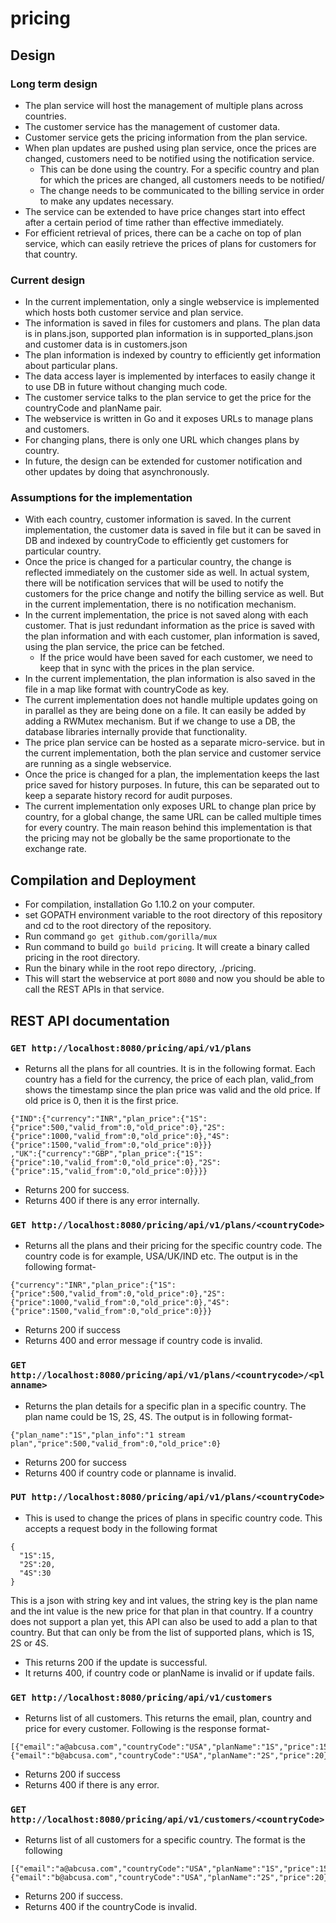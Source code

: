 # pricing

## Design

### Long term design

- The plan service will host the management of multiple plans across countries.
- The customer service has the management of customer data.
- Customer service gets the pricing information from the plan service.
- When plan updates are pushed using plan service, once the prices are changed, customers need to be notified using the notification service.
  - This can be done using the country. For a specific country and plan for which the prices are changed, all customers needs to be notified/
  - The change needs to be communicated to the billing service in order to make any updates necessary.
- The service can be extended to have price changes start into effect after a certain period of time rather than effective immediately.
- For efficient retrieval of prices, there can be a cache on top of plan service, which can easily retrieve the prices of plans for customers for that country.


### Current design

- In the current implementation, only a single webservice is implemented which hosts both customer service and plan service.
- The information is saved in files for customers and plans. The plan data is in plans.json, supported plan information is in supported_plans.json and customer data is in customers.json
- The plan information is indexed by country to efficiently get information about particular plans.
- The data access layer is implemented by interfaces to easily change it to use DB in future without changing much code.
- The customer service talks to the plan service to get the price for the countryCode and planName pair.
- The webservice is written in Go and it exposes URLs to manage plans and customers.
- For changing plans, there is only one URL which changes plans by country.
- In future, the design can be extended for customer notification and other updates by doing that asynchronously.


### Assumptions for the implementation

- With each country, customer information is saved. In the current implementation, the customer data is saved in file but it can be saved in DB and indexed by countryCode to efficiently get customers for particular country.
- Once the price is changed for a particular country, the change is reflected immediately on the customer side as well. In actual system, there will be notification services that will be used to notify the customers for the price change and notify the billing service as well. But in the current implementation, there is no notification mechanism.
- In the current implementation, the price is not saved along with each customer. That is just redundant information as the price is saved with the plan information and with each customer, plan information is saved, using the plan service, the price can be fetched.
  - If the price would have been saved for each customer, we need to keep that in sync with the prices in the plan service.
- In the current implementation, the plan information is also saved in the file in a map like format with countryCode as key.
- The current implementation does not handle multiple updates going on in parallel as they are being done on a file. It can easily be added by adding a RWMutex mechanism. But if we change to use a DB, the database libraries internally provide that functionality.
- The price plan service can be hosted as a separate micro-service. but in the current implementation, both the plan service and customer service are running as a single webservice.
- Once the price is changed for a plan, the implementation keeps the last price saved for history purposes. In future, this can be separated out to keep a separate history record for audit purposes.
- The current implementation only exposes URL to change plan price by country, for a global change, the same URL can be called multiple times for every country. The main reason behind this implementation is that the pricing may not be globally be the same proportionate to the exchange rate.


## Compilation and Deployment

 - For compilation, installation Go 1.10.2 on your computer.
 - set GOPATH environment variable to the root directory of this repository and cd to the root directory of the repository.
 - Run command `go get github.com/gorilla/mux`
 - Run command to build `go build pricing`. It will create a binary called pricing in the root directory.
 - Run the binary while in the root repo directory, ./pricing.
 - This will start the webservice at port `8080` and now you should be able to call the REST APIs in that service.


## REST API documentation

###  `GET http://localhost:8080/pricing/api/v1/plans`

- Returns all the plans for all countries. It is in the following format. Each country has a field for the currency, the price of each plan, valid_from shows the timestamp since the plan price was valid and the old price. If old price is 0, then it is the first price.
```
{"IND":{"currency":"INR","plan_price":{"1S":{"price":500,"valid_from":0,"old_price":0},"2S":{"price":1000,"valid_from":0,"old_price":0},"4S":{"price":1500,"valid_from":0,"old_price":0}}}
,"UK":{"currency":"GBP","plan_price":{"1S":{"price":10,"valid_from":0,"old_price":0},"2S":{"price":15,"valid_from":0,"old_price":0}}}}
```
- Returns 200 for success.
- Returns 400 if there is any error internally.


### `GET http://localhost:8080/pricing/api/v1/plans/<countryCode>`

- Returns all the plans and their pricing for the specific country code. The country code is for example, USA/UK/IND etc. The output is in the following format-
```
{"currency":"INR","plan_price":{"1S":{"price":500,"valid_from":0,"old_price":0},"2S":{"price":1000,"valid_from":0,"old_price":0},"4S":{"price":1500,"valid_from":0,"old_price":0}}}
```
- Returns 200 if success
- Returns 400 and error message if country code is invalid.

### `GET http://localhost:8080/pricing/api/v1/plans/<countrycode>/<planname>`

- Returns the plan details for a specific plan in a specific country. The plan name could be 1S, 2S, 4S. The output is in following format-
```
{"plan_name":"1S","plan_info":"1 stream plan","price":500,"valid_from":0,"old_price":0}
```
- Returns 200 for success
- Returns 400 if country code or planname is invalid.

### `PUT http://localhost:8080/pricing/api/v1/plans/<countryCode>`

- This is used to change the prices of plans in specific country code. This accepts a request body in the following format
```
{
  "1S":15,
  "2S":20,
  "4S":30
}
```
This is a json with string key and int values, the string key is the plan name and the int value is the new price for that plan in that country.
If a country does not support a plan yet, this API can also be used to add a plan to that country. But that can only be from the list of supported plans, which is 1S, 2S or 4S.

- This returns 200 if the update is successful.
- It returns 400, if country code or planName is invalid or if update fails.

### `GET http://localhost:8080/pricing/api/v1/customers`

- Returns list of all customers. This returns the email, plan, country and price for every customer. Following is the response format-
```
[{"email":"a@abcusa.com","countryCode":"USA","planName":"1S","price":15},{"email":"b@abcusa.com","countryCode":"USA","planName":"2S","price":20}]
```
- Returns 200 if success
- Returns 400 if there is any error.

### `GET http://localhost:8080/pricing/api/v1/customers/<countryCode>`

- Returns list of all customers for a specific country. The format is the following
```
[{"email":"a@abcusa.com","countryCode":"USA","planName":"1S","price":15},{"email":"b@abcusa.com","countryCode":"USA","planName":"2S","price":20}]
```
- Returns 200 if success.
- Returns 400 if the countryCode is invalid.

